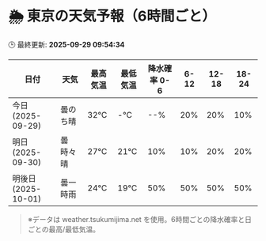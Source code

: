 # 🌦️ 東京の天気予報（6時間ごと）

🕒 最終更新: **2025-09-29 09:54:34**

| 日付 | 天気 | 最高気温 | 最低気温 | 降水確率 0-6 | 6-12 | 12-18 | 18-24 |
|------|------|----------|----------|------------|------|------|------|
| 今日 (2025-09-29) | 曇のち晴 | 32℃ | -℃ | --% | 20% | 20% | 10% |
| 明日 (2025-09-30) | 曇時々晴 | 27℃ | 21℃ | 10% | 10% | 20% | 20% |
| 明後日 (2025-10-01) | 曇一時雨 | 24℃ | 19℃ | 50% | 50% | 50% | 50% |

> ※データは weather.tsukumijima.net を使用。6時間ごとの降水確率と日ごとの最高/最低気温。